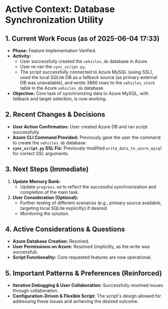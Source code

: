 # Active Context: Database Synchronization Utility

## 1. Current Work Focus (as of 2025-06-04 17:33)

-   **Phase:** Feature Implementation Verified.
-   **Activity:**
    -   User successfully created the `vehicles_db` database in Azure.
    -   User re-ran the `sync_script.py`.
    -   The script successfully connected to Azure MySQL (using SSL), used the local SQLite DB as a fallback source (as primary external DB was unavailable), and wrote 3860 rows to the `vehicles_stock` table in the Azure `vehicles_db` database.
-   **Objective:** Core task of synchronizing data to Azure MySQL, with fallback and target selection, is now working.

## 2. Recent Changes & Decisions

-   **User Action Confirmation:** User created Azure DB and ran script successfully.
-   **Azure CLI Command Provided:** Previously gave the user the command to create the `vehicles_db` database.
-   **`sync_script.py` SSL Fix:** Previously modified `write_data_to_azure_mysql` for correct SSL arguments.

## 3. Next Steps (Immediate)

1.  **Update Memory Bank:**
    -   Update `progress.md` to reflect the successful synchronization and completion of the main task.
2.  **User Consideration (Optional):**
    -   Further testing of different scenarios (e.g., primary source available, targeting local SQLite explicitly) if desired.
    -   Monitoring the solution.

## 4. Active Considerations & Questions

-   **Azure Database Creation:** Resolved.
-   **User Permissions on Azure:** Resolved (implicitly, as the write was successful).
-   **Script Functionality:** Core requested features are now operational.

## 5. Important Patterns & Preferences (Reinforced)

-   **Iterative Debugging & User Collaboration:** Successfully resolved issues through collaboration.
-   **Configuration-Driven & Flexible Script:** The script's design allowed for addressing these issues and achieving the desired outcome.
